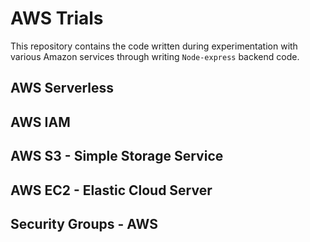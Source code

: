 # AWS Trials
This repository contains the code written during experimentation with various 
Amazon services through writing `Node-express` backend code.

## AWS Serverless

## AWS IAM

## AWS S3 - Simple Storage Service

## AWS EC2 - Elastic Cloud Server 

## Security Groups - AWS

